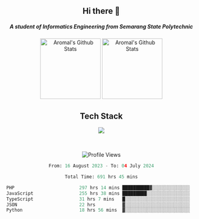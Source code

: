 <div align="center">
  <h2>Hi there 👋</h2>

  <h5>A student of Informatics Engineering from Semarang State Polytechnic</h5>

  <img
    height="160"
    alt="Aromal's Github Stats"
    src="https://github-readme-stats.vercel.app/api?username=dafariski77&show_icons=true&theme=tokyonight&count_private=true"
  />
  <img
    alt="Aromal's Github Stats"
    height="160"
    src="https://github-readme-stats.vercel.app/api/top-langs/?username=dafariski77&layout=compact&theme=tokyonight"
  />

  <h2>Tech Stack</h2>
  <a href="https://skillicons.dev">
    <img src="https://skillicons.dev/icons?i=ts,express,nextjs,laravel,fastapi,postgres,mysql,mongodb,redis,planetscale,prisma,docker,git,jest,kafka,gcp,tailwind,mui&perline=14" />
  </a>

  <br /><br />
  <img src="https://komarev.com/ghpvc/?username=dafariski77&abbreviated=true" alt="Profile Views">
    
  <!--START_SECTION:waka-->

```python
From: 16 August 2023 - To: 04 July 2024

Total Time: 691 hrs 45 mins

PHP                        297 hrs 14 mins ██████████▓░░░░░░░░░░░░░░   42.20 %
JavaScript                 255 hrs 38 mins █████████░░░░░░░░░░░░░░░░   36.29 %
TypeScript                 31 hrs 7 mins   █░░░░░░░░░░░░░░░░░░░░░░░░   04.42 %
JSON                       22 hrs          ▓░░░░░░░░░░░░░░░░░░░░░░░░   03.13 %
Python                     18 hrs 56 mins  ▓░░░░░░░░░░░░░░░░░░░░░░░░   02.69 %
```

<!--END_SECTION:waka-->
</div>
